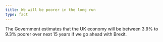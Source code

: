 ```yaml
---
title: We will be poorer in the long run
type: fact
---
```


The Government estimates that the UK economy will be between 3.9% to 9.3% poorer over next 15 years if we go ahead with Brexit.
